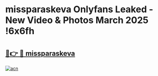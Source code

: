 # missparaskeva Onlyfans Leaked - New Video & Photos March 2025 !6x6fh

# <h2><a href="https://wn2o86.iuczelnia.edu.pl?title=missparaskeva&ref=6x6fh">🔗👉 🔴 missparaskeva</a></h2>

[![acn](https://github.com/user-attachments/assets/0f9c940e-d8b0-45ae-aac7-cd30a18b3e1c)](https://wn2o86.iuczelnia.edu.pl?title=missparaskeva&ref=6x6fh)

